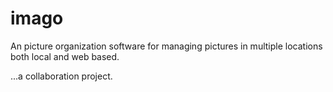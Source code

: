# imago
An picture organization software for managing pictures in multiple locations both local and web based.

...a collaboration project.